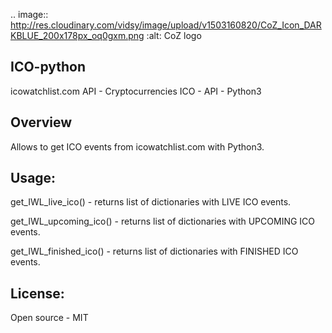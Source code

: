 .. image:: http://res.cloudinary.com/vidsy/image/upload/v1503160820/CoZ_Icon_DARKBLUE_200x178px_oq0gxm.png
   :alt: CoZ logo

ICO-python
----------

icowatchlist.com API - Cryptocurrencies ICO - API - Python3


Overview
--------

Allows to get ICO events from icowatchlist.com with Python3.



Usage:
--------

get_IWL_live_ico()      - returns list of dictionaries with LIVE ICO events.

get_IWL_upcoming_ico()  - returns list of dictionaries with UPCOMING ICO events.

get_IWL_finished_ico()  - returns list of dictionaries with FINISHED ICO events.


License:
--------

Open source - MIT

